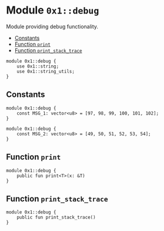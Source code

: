 <a id="0x1_debug"></a>

# Module `0x1::debug`

Module providing debug functionality.

- [Constants](#@Constants_0)
- [Function `print`](#0x1_debug_print)
- [Function `print_stack_trace`](#0x1_debug_print_stack_trace)

```move
module 0x1::debug {
    use 0x1::string;
    use 0x1::string_utils;
}
```

<a id="@Constants_0"></a>

## Constants

<a id="0x1_debug_MSG_1"></a>

```move
module 0x1::debug {
    const MSG_1: vector<u8> = [97, 98, 99, 100, 101, 102];
}
```

<a id="0x1_debug_MSG_2"></a>

```move
module 0x1::debug {
    const MSG_2: vector<u8> = [49, 50, 51, 52, 53, 54];
}
```

<a id="0x1_debug_print"></a>

## Function `print`

```move
module 0x1::debug {
    public fun print<T>(x: &T)
}
```

<a id="0x1_debug_print_stack_trace"></a>

## Function `print_stack_trace`

```move
module 0x1::debug {
    public fun print_stack_trace()
}
```
